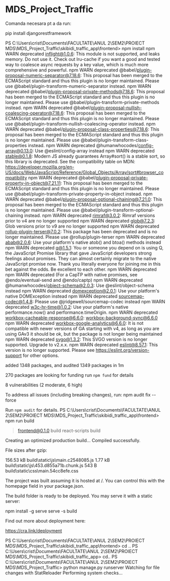 # MDS_Project_Traffic

Comanda necesara pt a da run:

pip install djangorestframework

PS C:\Users\crist\Documents\FACULTATE\ANUL 2\SEM2\PROIECT MDS\MDS_Project_Traffic\skibidi_traffic_app\frontend> npm install
npm WARN deprecated inflight@1.0.6: This module is not supported, and leaks memory. Do not use it. Check out lru-cache if you want a good and tested way to coalesce async requests by a key value, which is much more comprehensive and powerful.
npm WARN deprecated @babel/plugin-proposal-numeric-separator@7.18.6: This proposal has been merged to the ECMAScript standard and thus this plugin is no longer maintained. Please use @babel/plugin-transform-numeric-separator instead.
npm WARN deprecated @babel/plugin-proposal-private-methods@7.18.6: This proposal has been merged to the ECMAScript standard and thus this plugin is no longer maintained. Please use @babel/plugin-transform-private-methods instead.
npm WARN deprecated @babel/plugin-proposal-nullish-coalescing-operator@7.18.6: This proposal has been merged to the ECMAScript standard and thus this plugin is no longer maintained. Please use @babel/plugin-transform-nullish-coalescing-operator instead.
npm WARN deprecated @babel/plugin-proposal-class-properties@7.18.6: This proposal has been merged to the ECMAScript standard and thus this plugin is no longer maintained. Please use @babel/plugin-transform-class-properties instead.
npm WARN deprecated @humanwhocodes/config-array@0.13.0: Use @eslint/config-array instead
npm WARN deprecated stable@0.1.8: Modern JS already guarantees Array#sort() is a stable sort, so this library is deprecated. See the compatibility table on MDN: https://developer.mozilla.org/en-US/docs/Web/JavaScript/Reference/Global_Objects/Array/sort#browser_compatibility
npm WARN deprecated @babel/plugin-proposal-private-property-in-object@7.21.11: This proposal has been merged to the ECMAScript standard and thus this plugin is no longer maintained. Please use @babel/plugin-transform-private-property-in-object instead.
npm WARN deprecated @babel/plugin-proposal-optional-chaining@7.21.0: This proposal has been merged to the ECMAScript standard and thus this plugin is no longer maintained. Please use @babel/plugin-transform-optional-chaining instead.
npm WARN deprecated rimraf@3.0.2: Rimraf versions prior to v4 are no longer supported
npm WARN deprecated glob@7.2.3: Glob versions prior to v9 are no longer supported
npm WARN deprecated rollup-plugin-terser@7.0.2: This package has been deprecated and is no longer maintained. Please use @rollup/plugin-terser
npm WARN deprecated abab@2.0.6: Use your platform's native atob() and btoa() methods instead
npm WARN deprecated q@1.5.1: You or someone you depend on is using Q, the JavaScript Promise library that gave JavaScript developers strong feelings about promises. They can almost certainly migrate to the native JavaScript promise now. Thank you literally everyone for joining me in this bet against the odds. Be excellent to each other.
npm WARN deprecated
npm WARN deprecated (For a CapTP with native promises, see @endo/eventual-send and @endo/captp)
npm WARN deprecated @humanwhocodes/object-schema@2.0.3: Use @eslint/object-schema instead
npm WARN deprecated domexception@2.0.1: Use your platform's native DOMException instead
npm WARN deprecated sourcemap-codec@1.4.8: Please use @jridgewell/sourcemap-codec instead
npm WARN deprecated w3c-hr-time@1.0.2: Use your platform's native performance.now() and performance.timeOrigin.
npm WARN deprecated workbox-cacheable-response@6.6.0: workbox-background-sync@6.6.0
npm WARN deprecated workbox-google-analytics@6.6.0: It is not compatible with newer versions of GA starting with v4, as long as you are using GAv3 it should be ok, but the package is not longer being maintained
npm WARN deprecated svgo@1.3.2: This SVGO version is no longer supported. Upgrade to v2.x.x.
npm WARN deprecated eslint@8.57.1: This version is no longer supported. Please see https://eslint.org/version-support for other options.

added 1348 packages, and audited 1349 packages in 1m

270 packages are looking for funding
run `npm fund` for details

8 vulnerabilities (2 moderate, 6 high)

To address all issues (including breaking changes), run:
npm audit fix --force

Run `npm audit` for details.
PS C:\Users\crist\Documents\FACULTATE\ANUL 2\SEM2\PROIECT MDS\MDS_Project_Traffic\skibidi_traffic_app\frontend> npm run build

> frontend@0.1.0 build
> react-scripts build

Creating an optimized production build...
Compiled successfully.

File sizes after gzip:

156.53 kB build\static\js\main.c2548085.js
1.77 kB build\static\js\453.d855a71b.chunk.js
543 B build\static\css\main.54cc8efe.css

The project was built assuming it is hosted at /.
You can control this with the homepage field in your package.json.

The build folder is ready to be deployed.
You may serve it with a static server:

npm install -g serve
serve -s build

Find out more about deployment here:

https://cra.link/deployment

PS C:\Users\crist\Documents\FACULTATE\ANUL 2\SEM2\PROIECT MDS\MDS_Project_Traffic\skibidi_traffic_app\frontend> cd ..
PS C:\Users\crist\Documents\FACULTATE\ANUL 2\SEM2\PROIECT MDS\MDS_Project_Traffic\skibidi_traffic_app> cd..
PS C:\Users\crist\Documents\FACULTATE\ANUL 2\SEM2\PROIECT MDS\MDS_Project_Traffic> python manage.py runserver
Watching for file changes with StatReloader
Performing system checks...
